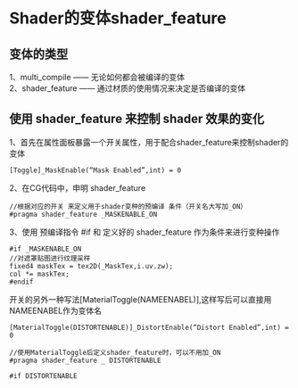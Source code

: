 <!-- 码云挂件,在码云、Typora下style无效 -->
<div style="position: absolute; right: 0 ;top: 0; opacity: 70%;">

</div>

# Shader的变体shader_feature

## 变体的类型

1、multi_compile —— 无论如何都会被编译的变体  
2、shader_feature —— 通过材质的使用情况来决定是否编译的变体

## 使用 shader_feature 来控制 shader 效果的变化
1、首先在属性面板暴露一个开关属性，用于配合shader_feature来控制shader的变体

    [Toggle]_MaskEnable(“Mask Enabled”,int) = 0

2、在CG代码中，申明 shader_feature

    //根据对应的开关 来定义用于shader变种的预编译 条件（开关名大写加_ON）
    #pragma shader_feature _MASKENABLE_ON

3、使用 预编译指令 #if 和 定义好的 shader_feature 作为条件来进行变种操作

    #if _MASKENABLE_ON
    //对遮罩贴图进行纹理采样
    fixed4 maskTex = tex2D(_MaskTex,i.uv.zw);
    col *= maskTex;
    #endif

开关的另外一种写法[MaterialToggle(NAMEENABEL)],这样写后可以直接用NAMEENABEL作为变体名

    [MaterialToggle(DISTORTENABLE)]_DistortEnable(“Distort Enabled”,int) = 0

    //使用MaterialToggle后定义shader_feature时，可以不用加_ON
    #pragma shader_feature _ DISTORTENABLE

    #if DISTORTENABLE